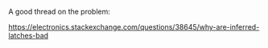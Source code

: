 A good thread on the problem:

https://electronics.stackexchange.com/questions/38645/why-are-inferred-latches-bad



